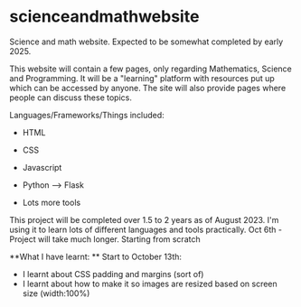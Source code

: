# scienceandmathwebsite

Science and math website. Expected to be somewhat completed by early 2025. 

This website will contain a few pages, only regarding Mathematics, Science and Programming. It will be a "learning" platform with resources put up which can be accessed by anyone. The site will also provide pages where people can discuss these topics.

Languages/Frameworks/Things included:

- HTML 
- CSS
- Javascript
- Python --> Flask

- Lots more tools

This project will be completed over 1.5 to 2 years as of August 2023. I'm using it to learn lots of different languages and tools practically.
Oct 6th - Project will take much longer. Starting from scratch

**What I have learnt:
**
Start to October 13th:

- I learnt about CSS padding and margins (sort of)
- I learnt about how to make it so images are resized based on screen size (width:100%)
